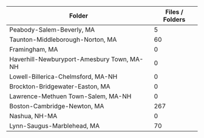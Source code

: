 | Folder                                     |   Files / Folders |
|--------------------------------------------|-------------------|
| Peabody-Salem-Beverly, MA                  |                 5 |
| Taunton-Middleborough-Norton, MA           |                60 |
| Framingham, MA                             |                 0 |
| Haverhill-Newburyport-Amesbury Town, MA-NH |                 0 |
| Lowell-Billerica-Chelmsford, MA-NH         |                 0 |
| Brockton-Bridgewater-Easton, MA            |                 0 |
| Lawrence-Methuen Town-Salem, MA-NH         |                 0 |
| Boston-Cambridge-Newton, MA                |               267 |
| Nashua, NH-MA                              |                 0 |
| Lynn-Saugus-Marblehead, MA                 |                70 |